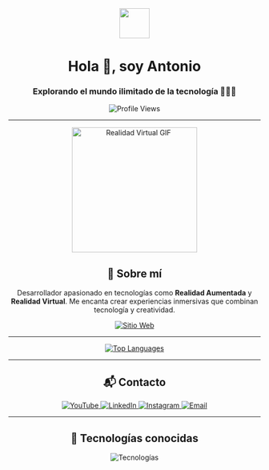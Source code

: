 <div align="center">
  <img src="https://github.com/7oSkaaa/7oSkaaa/blob/main/Images/about_me.gif?raw=true" width="60px">
  <h1>Hola 👋, soy Antonio</h1>
  <h3>Explorando el mundo ilimitado de la tecnología 🧑🏻‍💻</h3>
  <img src="https://komarev.com/ghpvc/?username=AntonioLoya&label=Profile%20views&color=0e75b6&style=flat" alt="Profile Views" />
</div>

---
<div align="center">
  <img src="https://media.giphy.com/media/5GQG3yMJJDrdeMEcVj/giphy.gif?cid=790b761128aqzj3czpumq1vqht8uls9iv8vt7txkebxiuv2a&ep=v1_gifs_search&rid=giphy.gif&ct=g" width="250" alt="Realidad Virtual GIF" />
</div>
<div align="center">
  <h2>🌟 Sobre mí</h2>
  <p>
    Desarrollador apasionado en tecnologías como <strong>Realidad Aumentada</strong> y <strong>Realidad Virtual</strong>. 
    Me encanta crear experiencias inmersivas que combinan tecnología y creatividad.
  </p>
  <a href="https://antonioloya.website/" target="_blank">
    <img src="https://img.shields.io/badge/Mi_Sitio_Web-000?style=for-the-badge&logo=google-chrome&logoColor=white" alt="Sitio Web" />
  </a>
</div>





---

<div align="center">
  
  <a href="https://github-readme-stats.vercel.app/api/top-langs/?username=AntonioLoya&layout=compact&langs_count=6&theme=radical">
    <img src="https://github-readme-stats.vercel.app/api/top-langs/?username=AntonioLoya&layout=compact&langs_count=6&theme=radical" alt="Top Languages" />
  </a>
</div>

---

<div align="center">
  <h2>📬 Contacto</h2>
  <p>
    <a href="https://www.youtube.com/@antonioloya3123" target="_blank">
      <img src="https://img.shields.io/badge/YouTube-FF0000?style=for-the-badge&logo=youtube&logoColor=white" alt="YouTube" />
    </a>
    <a href="https://www.linkedin.com/in/antonio-de-jes%C3%BAs-loya-castillo-8802182a3" target="_blank">
      <img src="https://img.shields.io/badge/LinkedIn-0077B5?style=for-the-badge&logo=linkedin&logoColor=white" alt="LinkedIn" />
    </a>
    <a href="https://www.instagram.com/_antonioloya/" target="_blank">
      <img src="https://img.shields.io/badge/Instagram-E4405F?style=for-the-badge&logo=instagram&logoColor=white" alt="Instagram" />
    </a>
    <a href="mailto:antonioloya1228@hotmail.com" target="_blank">
      <img src="https://img.shields.io/badge/Outlook-0078D4?style=for-the-badge&logo=microsoft-outlook&logoColor=white" alt="Email" />
    </a>
  </p>
</div>


---

<div align="center">
  <h2>🔧 Tecnologías conocidas</h2>
  <p>
    <img src="https://skillicons.dev/icons?i=unity,blender,cs,cpp,java,css,html,js,nodejs,git,github,vscode&perline=12" alt="Tecnologías" />
  </p>
</div>

